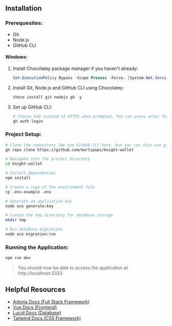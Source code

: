 ## Installation

### Prerequesites:
- Git
- Node.js
- GitHub CLI

#### Windows:
1. Install Chocolatey package manager if you haven't already:
    ```powershell
    Set-ExecutionPolicy Bypass -Scope Process -Force; [System.Net.ServicePointManager]::SecurityProtocol = [System.Net.ServicePointManager]::SecurityProtocol -bor 3072; iex ((New-Object System.Net.WebClient).DownloadString('https://community.chocolatey.org/install.ps1'))
    ```
2. Install Git, Node.js and GitHub CLI using Chocolatey:
   ```powershell
   choco install git nodejs gh -y
   ```
3. Set up GitHub CLI:
   ```powershell
   # Choose SSH instead of HTTPS when prompted. You can press enter for everything else
   gh auth login
   ```

### Project Setup:
```bash
# Clone the repository (We use GitHub CLI here, but you can also use git clone if you are already authentica)
gh repo clone https://github.com/martipops/knight-wallet

# Navigate into the project directory
cd knight-wallet

# Install dependencies
npm install

# Create a copy of the environment file
cp .env.example .env

# Generate an application key
node ace generate:key

# Create the tmp directory for database storage
mkdir tmp

# Run database migrations
node ace migration:run
```

### Running the Application:
```bash
npm run dev
```
> You should now be able to access the application at http://localhost:3333


## Helpful Resources
- [Adonis Docs (Full Stack Framework)](https://docs.adonisjs.com/guides/preface/introduction)
- [Vue Docs (Frontend)](https://vuejs.org/guide/introduction.html)
- [Lucid Docs (Database)](https://docs.adonisjs.com/guides/database/lucid)
- [Tailwind Docs (CSS Framework)](https://tailwindcss.com/docs/styling-with-utility-classes)
